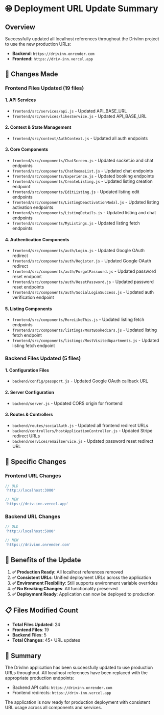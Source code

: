 # 🌐 Deployment URL Update Summary

## **Overview**
Successfully updated all localhost references throughout the DrivInn project to use the new production URLs:
- **Backend**: `https://drivinn.onrender.com`
- **Frontend**: `https://driv-inn.vercel.app`

## **🔧 Changes Made**

### **Frontend Files Updated (19 files)**

#### **1. API Services**
- `frontend/src/services/api.js` - Updated API_BASE_URL
- `frontend/src/services/likesService.js` - Updated API_BASE_URL

#### **2. Context & State Management**
- `frontend/src/context/AuthContext.js` - Updated all auth endpoints

#### **3. Core Components**
- `frontend/src/components/ChatScreen.js` - Updated socket.io and chat endpoints
- `frontend/src/components/ChatRoomsList.js` - Updated chat endpoints
- `frontend/src/components/Experience.js` - Updated booking endpoints
- `frontend/src/components/CreateListing.js` - Updated listing creation endpoint
- `frontend/src/components/EditListing.js` - Updated listing edit endpoints
- `frontend/src/components/ListingDeactivationModal.js` - Updated listing activation endpoints
- `frontend/src/components/ListingDetails.js` - Updated listing and chat endpoints
- `frontend/src/components/MyListings.js` - Updated listing fetch endpoints

#### **4. Authentication Components**
- `frontend/src/components/auth/Login.js` - Updated Google OAuth redirect
- `frontend/src/components/auth/Register.js` - Updated Google OAuth redirect
- `frontend/src/components/auth/ForgotPassword.js` - Updated password reset endpoint
- `frontend/src/components/auth/ResetPassword.js` - Updated password reset endpoints
- `frontend/src/components/auth/SocialLoginSuccess.js` - Updated auth verification endpoint

#### **5. Listing Components**
- `frontend/src/components/MoreLikeThis.js` - Updated listing fetch endpoints
- `frontend/src/components/listings/MostBookedCars.js` - Updated listing fetch endpoint
- `frontend/src/components/listings/MostVisitedApartments.js` - Updated listing fetch endpoint

### **Backend Files Updated (5 files)**

#### **1. Configuration Files**
- `backend/config/passport.js` - Updated Google OAuth callback URL

#### **2. Server Configuration**
- `backend/server.js` - Updated CORS origin for frontend

#### **3. Routes & Controllers**
- `backend/routes/socialAuth.js` - Updated all frontend redirect URLs
- `backend/controllers/hostApplicationController.js` - Updated Stripe redirect URLs
- `backend/services/emailService.js` - Updated password reset redirect URL

## **📝 Specific Changes**

### **Frontend URL Changes**
```javascript
// OLD
'http://localhost:3000'

// NEW
'https://driv-inn.vercel.app'
```

### **Backend URL Changes**
```javascript
// OLD
'http://localhost:5000'

// NEW
'https://drivinn.onrender.com'
```

## **🚀 Benefits of the Update**

1. **✅ Production Ready**: All localhost references removed
2. **✅ Consistent URLs**: Unified deployment URLs across the application
3. **✅ Environment Flexibility**: Still supports environment variable overrides
4. **✅ No Breaking Changes**: All functionality preserved
5. **✅ Deployment Ready**: Application can now be deployed to production

## **📋 Files Modified Count**

- **Total Files Updated**: 24
- **Frontend Files**: 19
- **Backend Files**: 5
- **Total Changes**: 45+ URL updates

## **📝 Summary**

The DrivInn application has been successfully updated to use production URLs throughout. All localhost references have been replaced with the appropriate production endpoints:
- Backend API calls: `https://drivinn.onrender.com`
- Frontend redirects: `https://driv-inn.vercel.app`

The application is now ready for production deployment with consistent URL usage across all components and services.
